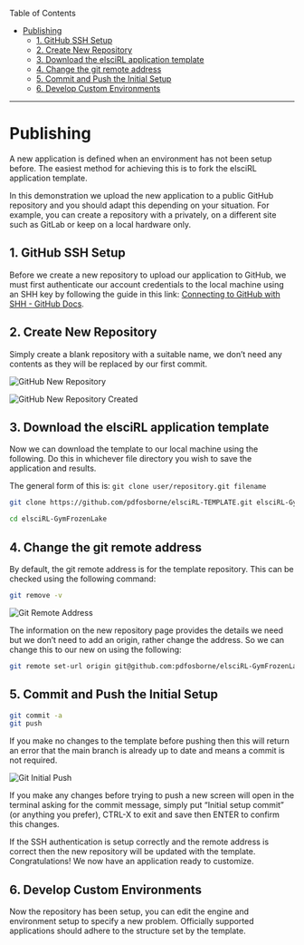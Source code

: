 Table of Contents

- [Publishing](<#publishing>)
	- [1. GitHub SSH Setup](<#1-github-ssh-setup>)
	- [2. Create New Repository](<#2-create-new-repository>)
	- [3. Download the elsciRL application template](<#3-download-the-elsciRL-application-template>)
	- [4. Change the git remote address](<#4-change-the-git-remote-address>)
	- [5. Commit and Push the Initial Setup](<#5-commit-and-push-the-initial-setup>)
	- [6. Develop Custom Environments](<#6-develop-custom-environments>)

---
# Publishing

A new application is defined when an environment has not been setup before. The easiest method for achieving this is to fork the elsciRL application template.

In this demonstration we upload the new application to a public GitHub repository and you should adapt this depending on your situation. For example, you can create a repository with a privately, on a different site such as GitLab or keep on a local hardware only.

## 1. GitHub SSH Setup
Before we create a new repository to upload our application to GitHub, we must first authenticate our account credentials to the local machine using an SHH key by following the guide in this link: [Connecting to GitHub with SHH - GitHub Docs](https://docs.github.com/en/authentication/connecting-to-github-with-ssh).

## 2. Create New Repository
Simply create a blank repository with a suitable name, we don’t need any contents as they will be replaced by our first commit.

![GitHub New Repository](<./_images/GitHub New Repository.png>)

![GitHub New Repository Created](<./_images/GitHub New Repository Created.png>)

## 3. Download the elsciRL application template

Now we can download the template to our local machine using the following. Do this in whichever file directory you wish to save the application and results.

The general form of this is: ``git clone user/repository.git filename``

```bash
git clone https://github.com/pdfosborne/elsciRL-TEMPLATE.git elsciRL-GymFrozenLake 

cd elsciRL-GymFrozenLake
```

## 4. Change the git remote address

By default, the git remote address is for the template repository. This can be checked using the following command:

```bash
git remove -v
```

![Git Remote Address](<./attachments/Git Remote Address.png>)

The information on the new repository page provides the details we need but we don’t need to add an origin, rather change the address. So we can change this to our new on using the following:

```bash
git remote set-url origin git@github.com:pdfosborne/elsciRL-GymFrozenLake.git
```

## 5. Commit and Push the Initial Setup

```bash
git commit -a
git push
```

If you make no changes to the template before pushing then this will return an error that the main branch is already up to date and means a commit is not required.

![Git Initial Push](<./_images/Git Initial Push.png>)

If you make any changes before trying to push a new screen will open in the terminal asking for the commit message, simply put “Initial setup commit” (or anything you prefer), CTRL-X to exit and save then ENTER to confirm this changes.

If the SSH authentication is setup correctly and the remote address is correct then the new repository will be updated with the template. Congratulations! We now have an application ready to customize.

## 6. Develop Custom Environments

Now the repository has been setup, you can edit the engine and environment setup to specify a new problem. Officially supported applications should adhere to the structure set by the template.